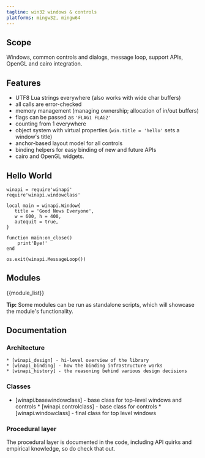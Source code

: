 ```yaml
---
tagline: win32 windows & controls
platforms: mingw32, mingw64
---
```


## Scope

Windows, common controls and dialogs, message loop, support APIs,
OpenGL and cairo integration.

## Features

  * UTF8 Lua strings everywhere (also works with wide char buffers)
  * all calls are error-checked
  * memory management (managing ownership; allocation of in/out buffers)
  * flags can be passed as `'FLAG1 FLAG2'`
  * counting from 1 everywhere
  * object system with virtual properties (`win.title = 'hello'` sets a window's title)
  * anchor-based layout model for all controls
  * binding helpers for easy binding of new and future APIs
  * cairo and OpenGL widgets.

## Hello World

~~~{.lua}
winapi = require'winapi'
require'winapi.windowclass'

local main = winapi.Window{
   title = 'Good News Everyone',
   w = 600, h = 400,
   autoquit = true,
}

function main:on_close()
	print'Bye!'
end

os.exit(winapi.MessageLoop())
~~~

## Modules

{{module_list}}

__Tip:__ Some modules can be run as standalone scripts, which will
showcase the module's functionality.

## Documentation

### Architecture

	* [winapi_design] - hi-level overview of the library
	* [winapi_binding] - how the binding infrastructure works
	* [winapi_history] - the reasoning behind various design decisions

### Classes

   * [winapi.basewindowclass] - base class for top-level windows and controls
	* [winapi.controlclass] - base class for controls
	* [winapi.windowclass] - final class for top level windows

### Procedural layer

The procedural layer is documented in the code, including API quirks
and empirical knowledge, so do check that out.
